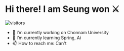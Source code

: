# Hi there! I am Seung won ⚔️
![visitors](https://visitor-badge.laobi.icu/badge?page_id=Lee-seung-won.Lee-seung-won)

- 🔭 I’m currently working on Chonnam University
- 🌱 I’m currently learning Spring, Ai
- 📫 How to reach me: Can't
